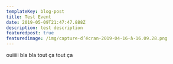 ```yaml
---
templateKey: blog-post
title: Test Event
date: 2019-05-09T21:47:47.888Z
description: test description
featuredpost: true
featuredimage: /img/capture-d’écran-2019-04-16-à-16.09.28.png
---
```

ouiiiii bla bla tout ça tout ça
